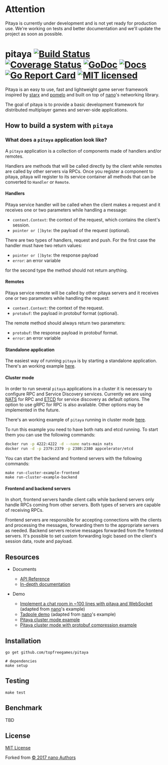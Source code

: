 # Attention

Pitaya is currently under development and is not yet ready for production use.
We're working on tests and better documentation and we'll update the project as soon as possible.

# pitaya [![Build Status][7]][8] [![Coverage Status][9]][10] [![GoDoc][1]][2] [![Docs][11]][12] [![Go Report Card][3]][4] [![MIT licensed][5]][6]

[1]: https://godoc.org/github.com/topfreegames/pitaya?status.svg
[2]: https://godoc.org/github.com/topfreegames/pitaya
[3]: https://goreportcard.com/badge/github.com/topfreegames/pitaya
[4]: https://goreportcard.com/report/github.com/topfreegames/pitaya
[5]: https://img.shields.io/badge/license-MIT-blue.svg
[6]: LICENSE
[7]: https://travis-ci.org/topfreegames/pitaya.svg?branch=master
[8]: https://travis-ci.org/topfreegames/pitaya
[9]: https://coveralls.io/repos/github/topfreegames/pitaya/badge.svg?branch=master
[10]: https://coveralls.io/github/topfreegames/pitaya?branch=master
[11]: https://readthedocs.org/projects/pitaya/badge/?version=latest
[12]: https://pitaya.readthedocs.io/en/latest/?badge=latest

Pitaya is an easy to use, fast and lightweight game server framework inspired by [starx](https://github.com/lonnng/starx) and [pomelo](https://github.com/NetEase/pomelo) and built on top of [nano](https://github.com/lonnng/nano)'s networking library.

The goal of pitaya is to provide a basic development framework for distributed multiplayer games and server-side applications.

## How to build a system with `pitaya`

### What does a `pitaya` application look like?

A `pitaya` application is a collection of components made of handlers and/or remotes.

Handlers are methods that will be called directly by the client while remotes are called by other servers via RPCs. Once you register a component to pitaya, pitaya will register to its service container all methods that can be converted to `Handler` or `Remote`.

#### Handlers

Pitaya service handler will be called when the client makes a request and it receives one or two parameters while handling a message:
  - `context.Context`: the context of the request, which contains the client's session.
  - `pointer or []byte`: the payload of the request (optional).

There are two types of handlers, request and push. For the first case the handler must have two return values:
  - `pointer or []byte`: the response payload
  - `error`: an error variable

for the second type the method should not return anything.

#### Remotes

Pitaya service remote will be called by other pitaya servers and it receives one or two parameters while handling the request:
  - `context.Context`: the context of the request.
  - `protobuf`: the payload in protobuf format (optional).

The remote method should always return two parameters:
  - `protobuf`: the response payload in protobuf format.
  - `error`: an error variable

#### Standalone application

The easiest way of running `pitaya` is by starting a standalone application. There's an working example [here](./examples/demo/tadpole).

#### Cluster mode

In order to run several `pitaya` applications in a cluster it is necessary to configure RPC and Service Discovery services. Currently we are using [NATS](https://nats.io/) for RPC and [ETCD](https://github.com/coreos/etcd) for service discovery as default options. The option to use gRPC for RPC is also available. Other options may be implemented in the future.


There's an working example of `pitaya` running in cluster mode [here](./examples/demo/cluster).

To run this example you need to have both nats and etcd running. To start them you can use the following commands:

```bash
docker run -p 4222:4222 -d --name nats-main nats
docker run -d -p 2379:2379 -p 2380:2380 appcelerator/etcd
```

You can start the backend and frontend servers with the following commands:

```make
make run-cluster-example-frontend
make run-cluster-example-backend
```

#### Frontend and backend servers

In short, frontend servers handle client calls while backend servers only handle RPCs coming from other servers. Both types of servers are capable of receiving RPCs.

Frontend servers are responsible for accepting connections with the clients and processing the messages, forwarding them to the appropriate servers as needed. Backend servers receive messages forwarded from the frontend servers. It's possible to set custom forwarding logic based on the client's session data, route and payload.

## Resources

- Documents
  + [API Reference](https://godoc.org/github.com/topfreegames/pitaya)
  + [In-depth documentation](https://pitaya.readthedocs.io/en/latest/)

- Demo
  + [Implement a chat room in ~100 lines with pitaya and WebSocket](./examples/demo/chat) (adapted from [nano](https://github.com/lonnng/nano)'s example)
  + [Tadpole demo](./examples/demo/tadpole) (adapted from [nano](https://github.com/lonnng/nano)'s example)
  + [Pitaya cluster mode example](./examples/demo/cluster)
  + [Pitaya cluster mode with protobuf compression example](./examples/demo/cluster_protobuf)

## Installation

```shell
go get github.com/topfreegames/pitaya

# dependencies
make setup
```

## Testing

```shell
make test
```

## Benchmark

TBD

## License

[MIT License](./LICENSE)

Forked from [© 2017 nano Authors](https://github.com/lonnng/nano)
